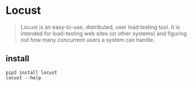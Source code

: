 Locust
======

> Locust is an easy-to-use, distributed, user load testing tool. It is intended for load-testing web sites (or other systems) and figuring out how many concurrent users a system can handle.

## install

```
pip3 install locust
locust --help
```

